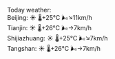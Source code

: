 Today weather:  
Beijing: ☀️ 🌡️+25°C 🌬️↘11km/h  
Tianjin: ☀️ 🌡️+26°C 🌬️→7km/h  
Shijiazhuang: ☀️ 🌡️+25°C 🌬️↘7km/h  
Tangshan: ☀️ 🌡️+26°C 🌬️→7km/h  
